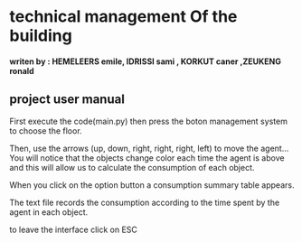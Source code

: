 # technical management Of the building
#### writen by : HEMELEERS emile, IDRISSI sami , KORKUT caner ,ZEUKENG ronald
## project user manual
First execute the code(main.py) then press the boton management system to choose the floor.

Then, use the arrows (up, down, right, right, right, left) to move the agent... You will notice that the objects change color each time the agent is above and this will allow us to calculate the consumption of each object.

When you click on the option button a consumption summary table appears.

The text file records the consumption according to the time spent by the agent in each object.

 to leave the interface click on ESC
